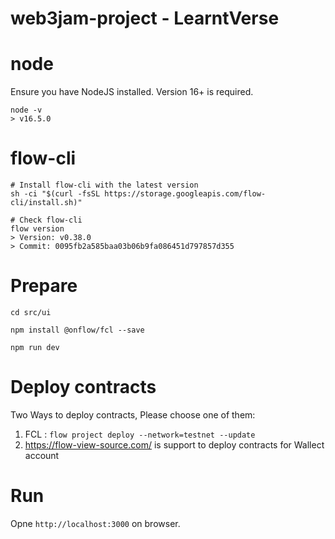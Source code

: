 # web3jam-project - LearntVerse

# node
Ensure you have NodeJS installed. Version 16+ is required.
```
node -v
> v16.5.0
```

# flow-cli
```
# Install flow-cli with the latest version
sh -ci "$(curl -fsSL https://storage.googleapis.com/flow-cli/install.sh)"

# Check flow-cli
flow version
> Version: v0.38.0
> Commit: 0095fb2a585baa03b06b9fa086451d797857d355
```

# Prepare
```
cd src/ui

npm install @onflow/fcl --save

npm run dev
```

# Deploy contracts
Two Ways to deploy contracts, Please choose one of them:
1. FCL : `flow project deploy --network=testnet --update`
2. https://flow-view-source.com/ is support to deploy contracts for Wallect account

# Run
Opne `http://localhost:3000` on browser.
